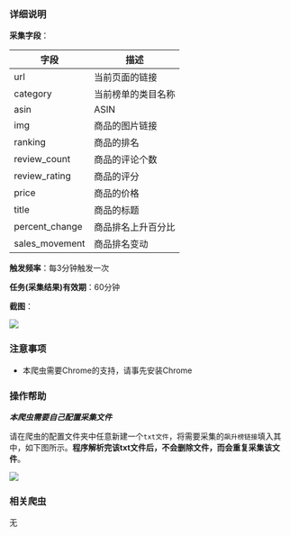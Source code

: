 ### 详细说明

**采集字段**：

| 字段  | 描述  |
| ------------ | ------------ |
| url  | 当前页面的链接 |
| category  | 当前榜单的类目名称  |
|  asin | ASIN  |
| img  | 商品的图片链接  |
| ranking | 商品的排名  |
|  review_count |  商品的评论个数 |
|  review_rating | 商品的评分  |
| price  | 商品的价格  |
| title  |  商品的标题 |
| percent_change  |  商品排名上升百分比 |
| sales_movement  |  商品排名变动 |


**触发频率**：每3分钟触发一次

**任务(采集结果)有效期**：60分钟

**截图**：

![](https://raw.githubusercontent.com/zebra-cl/winspider-spiders/master/docs/images/20180702085357.png)

### 注意事项

- 本爬虫需要Chrome的支持，请事先安装Chrome

### 操作帮助

***本爬虫需要自己配置采集文件***

请在爬虫的配置文件夹中任意新建一个`txt文件`，将需要采集的`飙升榜链接`填入其中，如下图所示。**程序解析完该txt文件后，不会删除文件，而会重复采集该文件**。

![](https://raw.githubusercontent.com/zebra-cl/winspider-spiders/master/docs/images/20180702085328.png)

### 相关爬虫
无